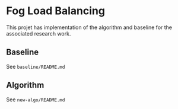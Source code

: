 # Fog Load Balancing

This projet has implementation of the algorithm and baseline for the associated research work.

## Baseline

See `baseline/README.md`

## Algorithm

See `new-algo/README.md`
